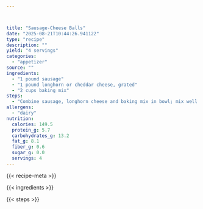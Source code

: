 ```yaml
---



title: "Sausage-Cheese Balls"
date: "2025-08-21T10:44:26.941122"
type: "recipe"
description: ""
yield: "4 servings"
categories:
  - "appetizer"
source: ""
ingredients:
  - "1 pound sausage"
  - "1 pound longhorn or cheddar cheese, grated"
  - "2 cups baking mix"
steps:
  - "Combine sausage, longhorn cheese and baking mix in bowl; mix well. Shape into 1-inch balls. Place on baking sheet. Bake at 325 degrees for 25 minutes. Can add 2 tsp sage to sausage for additional spice, and also hot red peppers. Serve with mustard."
allergens:
  - "dairy"
nutrition:
  calories: 149.5
  protein_g: 5.7
  carbohydrates_g: 13.2
  fat_g: 8.1
  fiber_g: 0.6
  sugar_g: 0.0
  servings: 4
---
```


{{< recipe-meta >}}

{{< ingredients >}}

{{< steps >}}
